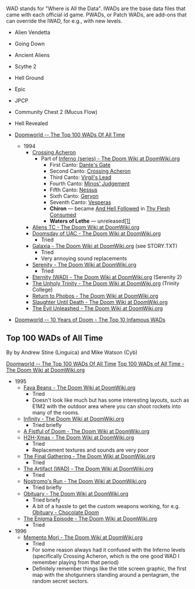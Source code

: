 WAD stands for "Where is All the Data". IWADs are the base data files that came with each official id game. PWADs, or Patch WADs, are add-ons that can override the IWAD, for e.g., with new levels. 

- Alien Vendetta
- Going Down
- Ancient Aliens
- Scythe 2
- Hell Ground
- Epic
- JPCP
- Community Chest 2 (Mucus Flow)
- Hell Revealed

- [Doomworld -- The Top 100 WADs Of All Time](https://www.doomworld.com/10years/bestwads/)
	- 1994
		- [Crossing Acheron](http://www.doomworld.com/idgames/index.php?id=502)
			- Part of [Inferno (series) - The Doom Wiki at DoomWiki.org](https://doomwiki.org/wiki/Inferno_%28series%29)
				- First Canto: [Dante's Gate](https://doomwiki.org/wiki/Dante%27s_Gate "Dante's Gate")
				- Second Canto: [Crossing Acheron](https://doomwiki.org/wiki/Crossing_Acheron "Crossing Acheron")
				- Third Canto: [Virgil's Lead](https://doomwiki.org/wiki/MAP03:_Virgil%27s_Lead_(Master_Levels) "MAP03: Virgil's Lead (Master Levels)")
				- Fourth Canto: [Minos' Judgement](https://doomwiki.org/wiki/MAP05:_Minos%27_Judgement_(Master_Levels) "MAP05: Minos' Judgement (Master Levels)")
				- Fifth Canto: [Nessus](https://doomwiki.org/wiki/MAP07:_Nessus_(Master_Levels) "MAP07: Nessus (Master Levels)")
				- Sixth Canto: [Geryon](https://doomwiki.org/wiki/MAP08:_Geryon_(Master_Levels) "MAP08: Geryon (Master Levels)")
				- Seventh Canto: [Vesperas](https://doomwiki.org/wiki/MAP09:_Vesperas_(Master_Levels) "MAP09: Vesperas (Master Levels)")
				- **Chiron** — became [And Hell Followed](https://doomwiki.org/wiki/E4M7:_And_Hell_Followed_(Doom) "E4M7: And Hell Followed (Doom)") in [Thy Flesh Consumed](https://doomwiki.org/wiki/Thy_Flesh_Consumed "Thy Flesh Consumed")
				- **Waters of Lethe** — unreleased[[1]](https://doomwiki.org/wiki/Inferno_(series)#cite_note-1)
		- [Aliens TC - The Doom Wiki at DoomWiki.org](https://doomwiki.org/wiki/Aliens_TC)
		- [Doomsday of UAC - The Doom Wiki at DoomWiki.org](https://doomwiki.org/wiki/Doomsday_of_UAC)
			- Tried
		- [Galaxia - The Doom Wiki at DoomWiki.org](https://doomwiki.org/wiki/Galaxia) (see STORY.TXT)
			- Tried 
			- Very annoying sound replacements
		- [Serenity - The Doom Wiki at DoomWiki.org](https://doomwiki.org/wiki/Serenity)
			- Tried
		- [Eternity (WAD) - The Doom Wiki at DoomWiki.org](https://doomwiki.org/wiki/Eternity_%28WAD%29) (Serenity 2)
		- [The Unholy Trinity - The Doom Wiki at DoomWiki.org](https://doomwiki.org/wiki/The_Unholy_Trinity) (Trinity College)
		- [Return to Phobos - The Doom Wiki at DoomWiki.org](https://doomwiki.org/wiki/Return_to_Phobos)
		- [Slaughter Until Death - The Doom Wiki at DoomWiki.org](https://doomwiki.org/wiki/Slaughter_Until_Death)
		- [The Evil Unleashed - The Doom Wiki at DoomWiki.org](https://doomwiki.org/wiki/The_Evil_Unleashed)
- [Doomworld -- 10 Years of Doom - The Top 10 Infamous WADs](https://www.doomworld.com/10years/bestwads/infamous.php)
 
## Top 100 WADs of All Time

By by Andrew Stine (Linguica) and Mike Watson (Cyb)

[Doomworld -- The Top 100 WADs Of All Time](https://www.doomworld.com/10years/bestwads/)
[Top 100 WADs of All Time - The Doom Wiki at DoomWiki.org](https://doomwiki.org/wiki/Top_100_WADs_of_All_Time)

- 1995
	- [Fava Beans - The Doom Wiki at DoomWiki.org](https://doomwiki.org/wiki/Fava_Beans)
		- Tried
		- Doesn't look like much but has some  interesting layouts, such as E1M2 with the outdoor area where you can shoot rockets into many of the rooms.
	- [Infinity - The Doom Wiki at DoomWiki.org](https://doomwiki.org/wiki/Infinity)
		- Tried briefly
	- [A Fistful of Doom - The Doom Wiki at DoomWiki.org](https://doomwiki.org/wiki/A_Fistful_of_Doom)
	- [H2H-Xmas - The Doom Wiki at DoomWiki.org](https://doomwiki.org/wiki/H2H-Xmas)
		- Tried
		- Replacement textures and sounds are very poor
	- [The Final Gathering - The Doom Wiki at DoomWiki.org](https://doomwiki.org/wiki/The_Final_Gathering)
		- Tried
	- [The Artifact (WAD) - The Doom Wiki at DoomWiki.org](https://doomwiki.org/wiki/The_Artifact_%28WAD%29)
		- Tried
	- [Nostromo's Run - The Doom Wiki at DoomWiki.org](https://doomwiki.org/wiki/Nostromo%27s_Run)
		- Tried briefly
	- [Obituary - The Doom Wiki at DoomWiki.org](https://doomwiki.org/wiki/Obituary)
		- Tried briefy
		- A bit of a hassle to get the custom weapons working, for e.g. [Obituary - Chocolate Doom](https://www.chocolate-doom.org/wiki/index.php/Obituary)
	- [The Enigma Episode - The Doom Wiki at DoomWiki.org](https://doomwiki.org/wiki/The_Enigma_Episode)
		- Tried
- 1996
	- [Memento Mori - The Doom Wiki at DoomWiki.org](https://doomwiki.org/wiki/Memento_Mori)
		- Tried
		- For some reason always had it confused with the Inferno levels (specifically Crossing Acheron, which is the one good WAD I remember playing from that period)
		- Definitely remember things like the title screen graphic, the first map with the shotgunners standing around a pentagram, the random secret sectors.